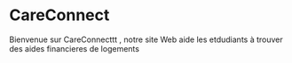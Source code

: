 # CareConnect
Bienvenue sur CareConnecttt , notre site Web aide les etdudiants à trouver des aides financieres de logements
